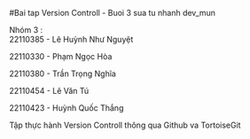 #Bai tap Version Controll - Buoi 3 sua tu nhanh dev_mun

Nhóm 3 :  
22110385 - Lê Huỳnh Như Nguyệt

22110330 - Phạm Ngọc Hòa

22110380 - Trần Trọng Nghĩa

22110454 - Lê Văn Tú

22110423 - Huỳnh Quốc Thắng

Tập thực hành Version Controll thông qua Github va TortoiseGit

